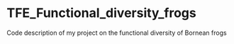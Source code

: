 # TFE_Functional_diversity_frogs
Code description of my project on the functional diversity of Bornean frogs 
